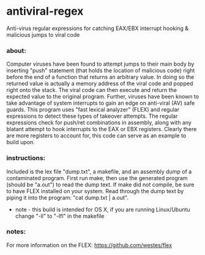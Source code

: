 # antiviral-regex
Anti-virus regular expressions for catching EAX/EBX interrupt hooking & malicious jumps to viral code

### about:
Computer viruses have been found to attempt jumps to their main body by inserting "push" statement (that holds the location of malicious code) right before the end of a function that returns an arbitrary value. In doing so the returned value is actually a memory address of the viral code and popped right onto the stack. The viral code can then execute and return the expected value to the original program. Further, viruses have been known to take advantage of system interrupts to gain an edge on anti-viral (AV) safe guards. This program uses "fast lexical analyzer" (FLEX) and regular expressions to detect these types of takeover attempts. The regular expressions check for push/ret combinations in assembly, along with any blatant attempt to hook interrupts to the EAX or EBX registers. Clearly there are more registers to account for, this code can serve as an example to build upon.

### instructions:
Included is the lex file "dump.txt", a makefile, and an assembly dump of a contaminated program. First run make, then use the generated program (should be "a.out") to read the dump text. If make did not compile, be sure to have FLEX installed on your system. Read through the dump text by piping it into the program: "cat dump.txt | a.out".

* note - this build is intended for OS X, if you are running Linux/Ubuntu change "-ll" to "-lfl" in the makefile 

### notes:
For more information on the FLEX:
https://github.com/westes/flex
